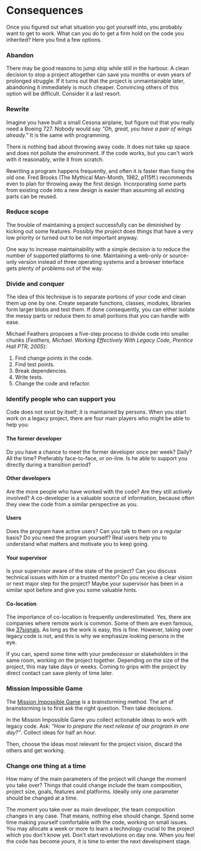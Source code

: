# Consequences

Once you figured out what situation you got yourself into, you probably want to get to work. What can you do to get a firm hold on the code you inherited? Here you find a few options.

### Abandon
There may be good reasons to jump ship while still in the harbour. A clean decision to stop a project altogether can save you months or even years of prolonged struggle. If it turns out that the project is unmaintainable later, abandoning it immediately is much cheaper. Convincing others of this option will be difficult. Consider it a last resort.

### Rewrite
Imagine you have built a small Cessna airplane, but figure out that you really need a Boeing 727. Nobody would say *"Oh, great, you have a pair of wings already."* It is the same with programming.

There is nothing bad about throwing away code. It does not take up space and does not pollute the environment. If the code works, but you can't work with it reasonably, write it from scratch.

Rewriting a program happens frequently, and often it is faster than fixing the old one. Fred Brooks (The Mythical Man-Month, 1982, p115ff.) recommends even to plan for throwing away the first design. Incorporating some parts from existing code into a new design is easier than assuming all existing parts can be reused.

### Reduce scope
The trouble of maintaining a project successfully can be diminished by kicking out some features. Possibly the project does things that have a very low priority or turned out to be not important anyway.

One way to increase maintainability with a simple decision is to reduce the number of supported platforms to one. Maintaining a web-only or source-only version instead of three operating systems and a browser interface gets plenty of problems out of the way.

### Divide and conquer
The idea of this technique is to separate portions of your code and clean them up one by one. Create separate functions, classes, modules, libraries form larger blobs and test them. If done consequently, you can either isolate the messy parts or reduce them to small portions that you can handle with ease.

Michael Feathers proposes a five-step process to divide code into smaller chunks (*Feathers, Michael. Working Effectively With Legacy Code, Prentice Hall PTR, 2005*):

1. Find change points in the code.
2. Find test points.
3. Break dependencies.
4. Write tests.
5. Change the code and refactor.


### Identify people who can support you

Code does not exist by itself; it is maintained by persons. When you start work on a legacy project, there are four main players who might be able to help you:

#### The former developer
Do you have a chance to meet the former developer once per week? Daily? All the time? Preferably face-to-face, or on-line. Is he able to support you directly during a transition period?

#### Other developers
Are the more people who have worked with the code? Are they still actively involved? A co-developer is a valuable source of information, because often they view the code from a similar perspective as you.

#### Users
Does the program have active users? Can you talk to them on a regular basis? Do you need the program yourself? Real users help you to understand what matters and motivate you to keep going.

#### Your supervisor
Is your supervisor aware of the state of the project? Can you discuss technical issues with him or a trusted mentor? Do you receive a clear vision or next major step for the project? Maybe your supervisor has been in a similar spot before and give you some valuable hints.

#### Co-location
The importance of co-location is frequently underestimated. Yes, there are companies where remote work is common. Some of them are even famous, like [37signals](http://www.37signals.com). As long as the work is easy, this is fine. However, taking over legacy code is not, and this is why we emphasize looking persons in the eye.

If you can, spend some time with your predecessor or stakeholders in the same room, working on the project together. Depending on the size of the project, this may take days or weeks. Coming to grips with the project by direct contact can save plenty of time later.

### Mission Impossible Game
The [Mission Impossible Game](http://www.gamestorming.com/games-for-design/mission-impossible/) is a brainstorming method. The art of brainstorming is to first ask the right question. Then take decisions.

In the Mission Impossible Game you collect actionable ideas to work with legacy code. Ask: *"How to prepare the next release of our program in one day?"*. Collect ideas for half an hour.

Then, choose the ideas most relevant for the project vision, discard the others and get working.

### Change one thing at a time
How many of the main parameters of the project will change the moment you take over? Things that could change include the team composition, project size, goals, features and platforms. Ideally only one parameter should be changed at a time.

The moment you take over as main developer, the team composition changes in any case. That means, nothing else should change. Spend some time making yourself comfortable with the code, working on small issues. You may allocate a week or more to learn a technology crucial to the project which you don't know yet. Don't start revolutions on day one. When you feel the code has become *yours*, it is time to enter the next development stage.
